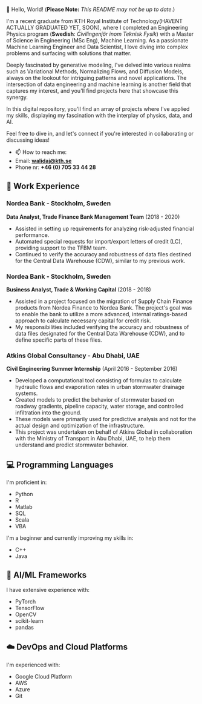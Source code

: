 👋 Hello, World!     (**Please Note:** *This README may not be up to date*.)

I'm a recent graduate from KTH Royal Institute of Technology(HAVENT ACTUALLY GRADUATED YET, SOON), where I completed an Engineering Physics program (**Swedish**: _Civilingenjör inom Teknisk Fysik_) with a Master of Science in Engineering (MSc Eng), Machine Learning. As a passionate Machine Learning Engineer and Data Scientist, I love diving into complex problems and surfacing with solutions that matter.

Deeply fascinated by generative modeling, I've delved into various realms such as Variational Methods, Normalizing Flows, and Diffusion Models, always on the lookout for intriguing patterns and novel applications. The intersection of data engineering and machine learning is another field that captures my interest, and you'll find projects here that showcase this synergy.

In this digital repository, you'll find an array of projects where I've applied my skills, displaying my fascination with the interplay of physics, data, and AI. 
<!-- This is a comment. It won't be visible in the displayed README. Each piece of code is a story of problem-solving, continual learning, and a pursuit of excellence. -->
Feel free to dive in, and let's connect if you're interested in collaborating or discussing ideas!

- 📫 How to reach me:
- Email: **walidaj@kth.se**
- Phone nr: **+46 (0) 705 33 44 28**

## 🏢 Work Experience
### Nordea Bank - Stockholm, Sweden
**Data Analyst, Trade Finance Bank Management Team** (2018 - 2020)
- Assisted in setting up requirements for analyzing risk-adjusted financial performance.
- Automated special requests for import/export letters of credit (LC), providing support to the TFBM team.
- Continued to verify the accuracy and robustness of data files destined for the Central Data Warehouse (CDW), similar to my previous work.

### Nordea Bank - Stockholm, Sweden
**Business Analyst, Trade & Working Capital** (2018 - 2018)
- Assisted in a project focused on the migration of Supply Chain Finance products from Nordea Finance to Nordea Bank. The project's goal was to enable the bank to utilize a more advanced, internal ratings-based approach to calculate necessary capital for credit risk.
- My responsibilities included verifying the accuracy and robustness of data files designated for the Central Data Warehouse (CDW), and to define specific parts of these files.

### Atkins Global Consultancy - Abu Dhabi, UAE
**Civil Engineering Summer Internship** (April 2016 - September 2016)
- Developed a computational tool consisting of formulas to calculate hydraulic flows and evaporation rates in urban stormwater drainage systems.
- Created models to predict the behavior of stormwater based on roadway gradients, pipeline capacity, water storage, and controlled infiltration into the ground. 
- These models were primarily used for predictive analysis and not for the actual design and optimization of the infrastructure.
- This project was undertaken on behalf of Atkins Global in collaboration with the Ministry of Transport in Abu Dhabi, UAE, to help them understand and predict stormwater behavior.

## 💻 Programming Languages
I'm proficient in:
- Python
- R
- Matlab
- SQL
- Scala
- VBA

I'm a beginner and currently improving my skills in:
- C++
- Java

## 🧠 AI/ML Frameworks
I have extensive experience with:
- PyTorch
- TensorFlow
- OpenCV
- scikit-learn
- pandas

## ☁️ DevOps and Cloud Platforms
I'm experienced with:
- Google Cloud Platform
- AWS
- Azure
- Git
